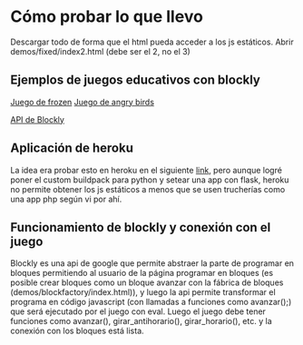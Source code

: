 # Cómo probar lo que llevo

Descargar todo de forma que el html pueda acceder a los js estáticos.
Abrir demos/fixed/index2.html (debe ser el 2, no el 3)

## Ejemplos de juegos educativos con blockly

[Juego de frozen](https://studio.code.org/s/frozen/stage/1/puzzle/2)
[Juego de angry birds](https://studio.code.org/hoc/5)

[API de Blockly](https://developers.google.com/blockly/)

## Aplicación de heroku

La idea era probar esto en heroku en el siguiente [link](http://hourofcodechile.herokuapp.com/), pero aunque logré poner el custom buildpack para python y setear una app con flask, heroku no permite obtener los js estáticos a menos que se usen trucherías como una app php según vi por ahí.

## Funcionamiento de blockly y conexión con el juego

Blockly es una api de google que permite abstraer la parte de programar en bloques permitiendo al usuario de la página programar en bloques (es posible crear bloques como un bloque avanzar con la fábrica de bloques (demos/blockfactory/index.html)), y luego la api permite transformar el programa en código javascript (con llamadas a funciones como avanzar();) que será ejecutado por el juego con eval.
Luego el juego debe tener funciones como avanzar(), girar_antihorario(), girar_horario(), etc. y la conexión con los bloques está lista.